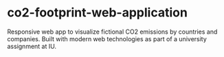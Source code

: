 # co2-footprint-web-application
Responsive web app to visualize fictional CO2 emissions by countries and companies. Built with modern web technologies as part of a university assignment at IU.

